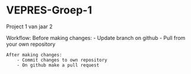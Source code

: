 # VEPRES-Groep-1
Project 1 van jaar 2

Workflow:
	Before making changes:
		- Update branch on github
		- Pull from your own repository
	
	After making changes:
		- Commit changes to own repository
		- On github make a pull request
